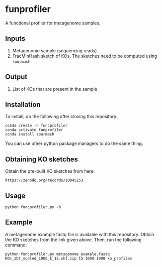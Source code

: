 # funprofiler
A functional profiler for metagenome samples.

## Inputs
1. Metagenome sample (sequencing reads)
1. FracMinHash sketch of KOs. The sketches need to be computed using `sourmash`

## Output
1. List of KOs that are present in the sample

## Installation
To install, do the following after cloning this repository:
```
cobda create -n funcprofiler
conda activate funprofiler
conda install sourmash
```
You can use other python package managers to do the same thing.

## Obtaining KO sketches
Obtain the pre-built KO sketches from here:
```
https://zenodo.org/records/10045253
```

## Usage
```
python funcprofiler.py -h
```

## Example
A metagenome example fastq file is available with this repository. Obtain the KO sketches from the link given above. Then, run the following command:
```
python funcprofiler.py metagenome_example.fastq KOs_sbt_scaled_1000_k_15.sbt.zip 15 1000 1000 ko_profiles
```
